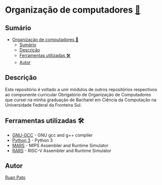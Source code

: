 # Organização de computadores [:link:](https://github.com/ruanpato/org) #

## Sumário ##

- [Organização de computadores :link:](#organização-de-computadores-link)
  - [Sumário](#sumário)
  - [Descrição](#descrição)
  - [Ferramentas utilizadas 🛠️](#ferramentas-utilizadas-️)
  - [Autor](#autor)

## Descrição ##

Este repositório é voltado a unir módulos de outros repositórios respectivos ao componente curricular Obrigatório de Organização de Computadores que cursei na minha graduação de Bacharel em Ciência da Computação na Universidade Federal da Fronteira Sul.

## Ferramentas utilizadas 🛠️ ##

- [GNU-GCC](https://gcc.gnu.org/) - GNU gcc and g++ compiler
- [Python 3](https://www.python.org/) - Python 3
- [MARS](http://courses.missouristate.edu/KenVollmar/mars/) - MIPS Assembler and Runtime Simulator
- [RARS](https://github.com/TheThirdOne/rars) - RISC-V Assembler and Runtime Simulator

## Autor ##

[Ruan Pato](https://github.com/ruanpato)